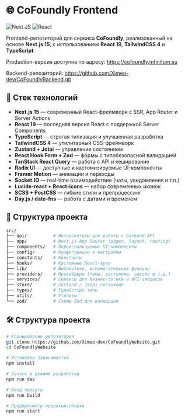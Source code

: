 # 🌐 CoFoundly Frontend

![Next.JS](https://img.shields.io/badge/NextJS-v15-black)
![React](https://img.shields.io/badge/React-v19-blue)

Frontend-репозиторий для сервиса **CoFoundly**, реализованный на основе **Next.js 15**, с использованием **React 19**, **TailwindCSS 4** и **TypeScript**

Production-версия доступна по адресу: https://cofoundly.infinitum.su

Backend-репозиторий: https://github.com/Ximeo-dev/CoFoundlyBackend.git

## 🧰 Стек технологий

- **Next.js 15** — современный React-фреймворк с SSR, App Router и Server Actions  
- **React 19** — последняя версия React с поддержкой Server Components  
- **TypeScript** — строгая типизация и улучшенная разработка  
- **TailwindCSS 4** — утилитарный CSS-фреймворк
- **Zustand + Jotai** — управление состоянием  
- **React Hook Form + Zod** — формы с типобезопасной валидацией  
- **TanStack React Query** — работа с API и кеширование  
- **Radix UI** — доступные и кастомизируемые UI-компоненты  
- **Framer Motion** — анимации и переходы  
- **Socket.IO** — real-time взаимодействие (чаты, уведомления и т.п.)  
- **Lucide-react + React-icons** — набор современных иконок  
- **SCSS + PostCSS** — гибкие стили и препроцессинг  
- **Day.js / date-fns** — работа с датами и временем  

## 📁 Структура проекта

```bash
src/
├── api/          # Интерсепторы для работы с backend API
├── app/          # Next.js App Router (pages, layout, routing)
├── components/   # Переиспользуемые UI-компоненты
├── config/       # Конфигурации и настройки
├── constants/    # Константы
├── hooks/        # Кастомные React-хуки
├── lib/          # Библиотеки, вспомогательные функции
├── providers/    # Провайдеры (тема, состояние, сессия и т.д.)
├── services/     # Сервисы для бизнес-логики и API-запросов
├── store/        # Zustand / Jotai состояние
├── types/        # TypeScript-типы
├── utils/        # Утилиты
└── zod/          # Схемы Zod для валидации
```

## 🛠️ Структура проекта

```bash
# Клонирование репозитория
git clone https://github.com/Ximeo-dev/CoFoundlyWebsite.git
cd CoFoundlyWebsite

# Установка зависимостей
npm install

# Запуск в режиме разработки
npm run dev

# Билд проекта
npm run build

# Предпросмотр продакшн-сборки
npm run start
```

